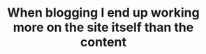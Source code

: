 ---
layout: post
title: When blogging I end up working more on the site itself than the content
tags: Programming
---